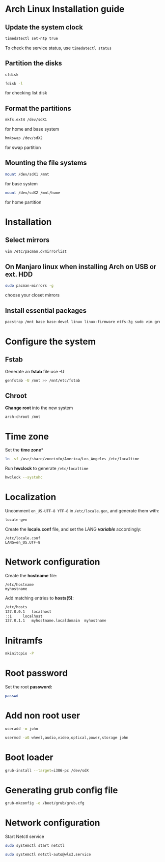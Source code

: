 # Arch Linux Installation guide
## Update the system clock
```bash
timedatectl set-ntp true
```
To check the service status, use 
```timedatectl status```
## Partition the disks
```bash
cfdisk
```
```bash
fdisk -l
``` 
for checking list disk
## Format the partitions
``` bash
mkfs.ext4 /dev/sdX1
```
for home and base system
```bash
hmkswap /dev/sdX2 
```
for swap partition

## Mounting the file systems
```bash
mount /dev/sdX1 /mnt 
```
for base system
```bash
mount /dev/sdX2 /mnt/home
```
for home partition
# Installation
## Select mirrors
```bash
vim /etc/pacman.d/mirrorlist
```
## On Manjaro linux when installing Arch on USB or ext. HDD
```bash
sudo pacman-mirrors -g
```
choose your closet mirrors
## Install essential packages
```bash
pacstrap /mnt base base-devel linux linux-firmware ntfs-3g sudo vim grub os-prober netctl dialog wpa_supplicant dhcpcd ppp
```
# Configure the system
## Fstab 
Generate an **fstab** file use -U 
```bash
genfstab -U /mnt >> /mnt/etc/fstab
```
## Chroot
**Change root** into the new system
```bash
arch-chroot /mnt
```
# Time zone 
Set the **time zone***
```bash
ln -sf /usr/share/zoneinfo/America/Los_Angeles /etc/localtime
```
Run **hwclock** to generate ```/etc/localtime```
``` bash
hwclock --systohc
```
# Localization
Uncomment ```en_US-UTF-8 YTF-8``` in ```/etc/locale.gen```, and generate them with:
```bash
locale-gen
```
Create the **locale.conf** file, and set the LANG ***variable*** accordingly:
```
/etc/locale.conf
LANG=en_US.UTF-8
```
# Network configuration
Create the **hostname** file:
```
/etc/hostname
myhostname
```
Add matching entries to **hosts(5)**:
```bash
/etc/hosts
127.0.0.1	localhost
::1		localhost
127.0.1.1	myhostname.localdomain	myhostname
```

# Initramfs
```bash
mkinitcpio -P
```
# Root password
Set the root **password:**
```bash
passwd
```
# Add non root user
```bash
useradd -m john
```
```bash
usermod -aG wheel,audio,video,optical,power,storage john
```
# Boot loader
```bash
grub-install --target=i386-pc /dev/sdX
```
# Generating grub config file
```bash
grub-mkconfig -o /boot/grub/grub.cfg
```
# Network configuration
Start Netctl service
```bash
sudo systemctl start netctl
```
```bash
sudo systemctl netctl-auto@wls3.service
```







